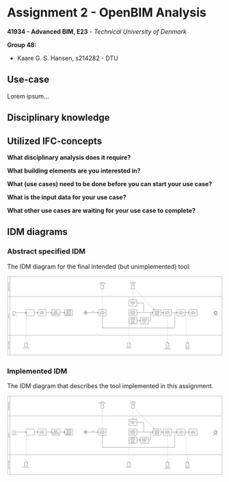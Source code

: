 # Assignment 2 - OpenBIM Analysis

__41934 - Advanced BIM, E23__ - _Technical University of Denmark_

**Group 48:**
- Kaare G. S. Hansen, s214282 - DTU



## Use-case

Lorem ipsum...


## Disciplinary knowledge

## Utilized IFC-concepts

**What disciplinary analysis does it require?**

**What building elements are you interested in?**

**What (use cases) need to be done before you can start your use case?**

**What is the input data for your use case?**

**What other use cases are waiting for your use case to complete?**


## IDM diagrams

### Abstract specified IDM

The IDM diagram for the final intended (but unimplemented) tool:

![IDM-abstract](diagrams/IDM-abstract.svg)


### Implemented IDM

The IDM diagram that describes the tool implemented in this assignment.

![IDM-implemented](diagrams/IDM-implemented.svg)


